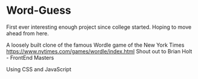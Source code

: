 # Word-Guess
First ever interesting enough project since college started.
Hoping to move ahead from here.

A loosely built clone of the famous Wordle game of the New York Times https://www.nytimes.com/games/wordle/index.html
Shout out to Brian Holt - FrontEnd Masters

  Using CSS and JavaScript
